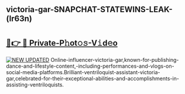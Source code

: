 ## victoria-gar-SNAPCHAT-STATEWINS-LEAK-(lr63n)


# <h2><a href="https://mediaupload.pro?-20M">🔗👉 🔴 Private-P𝚑ot𝚘𝚜-V𝚒d𝚎o</a></h2>

[![NEW UPDATED](https://i.imgur.com/0qMVB7G.gif)](https://mediaupload.pro?-20M)
Online-influencer-victoria-gar,known-for-publishing-dance-and-lifestyle-content,-including-performances-and-vlogs-on-social-media-platforms.Brilliant-ventriloquist-assistant-victoria-gar,celebrated-for-their-exceptional-abilities-and-accomplishments-in-assisting-ventriloquists.  